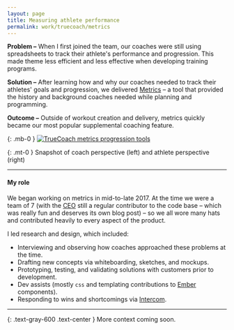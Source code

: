```yaml
---
layout: page
title: Measuring athlete performance
permalink: work/truecoach/metrics
---
```

**Problem –** When I first joined the team, our coaches were still using spreadsheets to track their athlete's performance and progression. This made theme less efficient and less effective when developing training programs.

**Solution –** After learning how and why our coaches needed to track their athletes' goals and progression, we delivered <a href="https://truecoach.co/features/metrics/" class="link--highlight">Metrics</a> – a tool that provided the history and background coaches needed while planning and programming. 

**Outcome –** Outside of workout creation and delivery, metrics quickly became our most popular supplemental coaching feature.

{: .mb-0 }
<a href="https://user-images.githubusercontent.com/178044/97395840-6b15d800-18ab-11eb-97d4-e4fbfbfbed38.png"><img src="https://user-images.githubusercontent.com/178044/97395840-6b15d800-18ab-11eb-97d4-e4fbfbfbed38.png" alt="TrueCoach metrics progression tools"></a>

{: .mt-0 }
<span class="block text-center italic text-sm">Snapshot of coach perspective (left) and athlete perspective (right)</span>

---

#### My role

We began working on metrics in mid-to-late 2017. At the time we were a team of 7 (with the <a class="link--highlight" href="http://twitter.com/yeabuddy">CEO</a> still a regular contributor to the code base – which was really fun and deserves its own blog post) – so we all wore many hats and contributed heavily to every aspect of the product. 

I led research and design, which included:

- Interviewing and observing how coaches approached these problems at the time.
- Drafting new concepts via whiteboarding, sketches, and mockups.
- Prototyping, testing, and validating solutions with customers prior to development.
- Dev assists (mostly `css` and templating contributions to <a href="https://emberjs.com/" class="link--highlight">Ember</a> components).
- Responding to wins and shortcomings via <a href="http://intercom.com" class="link--highlight">Intercom</a>.

---

{: .text-gray-600 .text-center }
More context coming soon.
